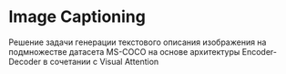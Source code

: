 # Image Captioning
Решение задачи генерации текстового описания изображения на подмножестве датасета MS-COCO на основе архитектуры Encoder-Decoder в сочетании с Visual Attention
